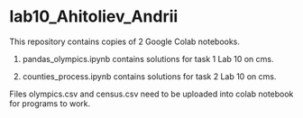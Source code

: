 # lab10_Ahitoliev_Andrii

This repository contains copies of 2 Google Colab notebooks.

1. pandas_olympics.ipynb contains solutions for task 1 
Lab 10 on cms.

2. counties_process.ipynb contains solutions for task 2 
Lab 10 on cms.

Files olympics.csv and census.csv need to be uploaded into colab notebook
for programs to work.


